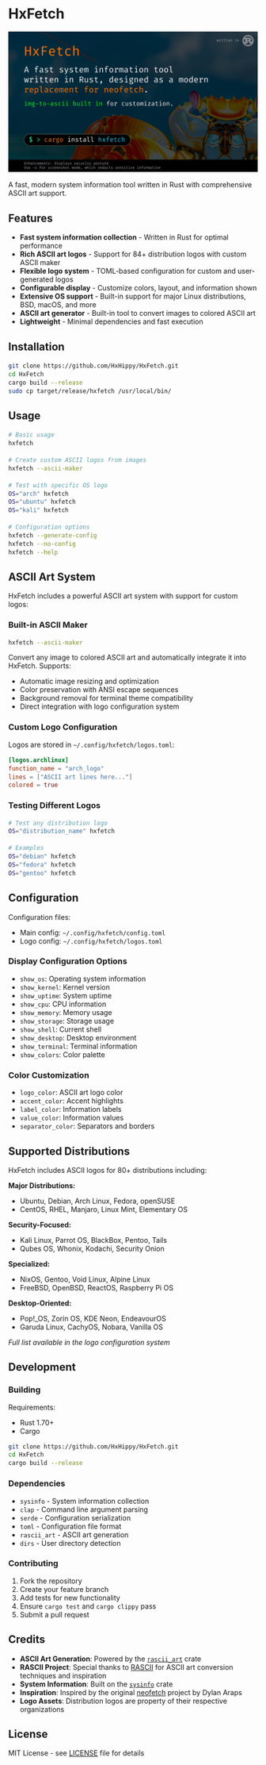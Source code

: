 # HxFetch

![HxFetch](HxFetch.jpeg)

A fast, modern system information tool written in Rust with comprehensive ASCII art support.

## Features

- **Fast system information collection** - Written in Rust for optimal performance
- **Rich ASCII art logos** - Support for 84+ distribution logos with custom ASCII maker
- **Flexible logo system** - TOML-based configuration for custom and user-generated logos
- **Configurable display** - Customize colors, layout, and information shown
- **Extensive OS support** - Built-in support for major Linux distributions, BSD, macOS, and more
- **ASCII art generator** - Built-in tool to convert images to colored ASCII art
- **Lightweight** - Minimal dependencies and fast execution

## Installation

```bash
git clone https://github.com/HxHippy/HxFetch.git
cd HxFetch
cargo build --release
sudo cp target/release/hxfetch /usr/local/bin/
```

## Usage

```bash
# Basic usage
hxfetch

# Create custom ASCII logos from images
hxfetch --ascii-maker

# Test with specific OS logo
OS="arch" hxfetch
OS="ubuntu" hxfetch
OS="kali" hxfetch

# Configuration options
hxfetch --generate-config
hxfetch --no-config
hxfetch --help
```

## ASCII Art System

HxFetch includes a powerful ASCII art system with support for custom logos:

### Built-in ASCII Maker
```bash
hxfetch --ascii-maker
```
Convert any image to colored ASCII art and automatically integrate it into HxFetch. Supports:
- Automatic image resizing and optimization
- Color preservation with ANSI escape sequences
- Background removal for terminal theme compatibility
- Direct integration with logo configuration system

### Custom Logo Configuration
Logos are stored in `~/.config/hxfetch/logos.toml`:
```toml
[logos.archlinux]
function_name = "arch_logo"
lines = ["ASCII art lines here..."]
colored = true
```

### Testing Different Logos
```bash
# Test any distribution logo
OS="distribution_name" hxfetch

# Examples
OS="debian" hxfetch
OS="fedora" hxfetch
OS="gentoo" hxfetch
```

## Configuration

Configuration files:
- Main config: `~/.config/hxfetch/config.toml`
- Logo config: `~/.config/hxfetch/logos.toml`

### Display Configuration Options
- `show_os`: Operating system information
- `show_kernel`: Kernel version
- `show_uptime`: System uptime
- `show_cpu`: CPU information
- `show_memory`: Memory usage
- `show_storage`: Storage usage
- `show_shell`: Current shell
- `show_desktop`: Desktop environment
- `show_terminal`: Terminal information
- `show_colors`: Color palette

### Color Customization
- `logo_color`: ASCII art logo color
- `accent_color`: Accent highlights
- `label_color`: Information labels
- `value_color`: Information values
- `separator_color`: Separators and borders

## Supported Distributions

HxFetch includes ASCII logos for 80+ distributions including:

**Major Distributions:**
- Ubuntu, Debian, Arch Linux, Fedora, openSUSE
- CentOS, RHEL, Manjaro, Linux Mint, Elementary OS

**Security-Focused:**
- Kali Linux, Parrot OS, BlackBox, Pentoo, Tails
- Qubes OS, Whonix, Kodachi, Security Onion

**Specialized:**
- NixOS, Gentoo, Void Linux, Alpine Linux
- FreeBSD, OpenBSD, ReactOS, Raspberry Pi OS

**Desktop-Oriented:**
- Pop!_OS, Zorin OS, KDE Neon, EndeavourOS
- Garuda Linux, CachyOS, Nobara, Vanilla OS

*Full list available in the logo configuration system*

## Development

### Building
Requirements:
- Rust 1.70+
- Cargo

```bash
git clone https://github.com/HxHippy/HxFetch.git
cd HxFetch
cargo build --release
```

### Dependencies
- `sysinfo` - System information collection
- `clap` - Command line argument parsing
- `serde` - Configuration serialization
- `toml` - Configuration file format
- `rascii_art` - ASCII art generation
- `dirs` - User directory detection

### Contributing
1. Fork the repository
2. Create your feature branch
3. Add tests for new functionality
4. Ensure `cargo test` and `cargo clippy` pass
5. Submit a pull request

## Credits

- **ASCII Art Generation**: Powered by the [`rascii_art`](https://crates.io/crates/rascii_art) crate
- **RASCII Project**: Special thanks to [RASCII](https://github.com/orhnk/RASCII/) for ASCII art conversion techniques and inspiration
- **System Information**: Built on the [`sysinfo`](https://crates.io/crates/sysinfo) crate  
- **Inspiration**: Inspired by the original [neofetch](https://github.com/dylanaraps/neofetch) project by Dylan Araps
- **Logo Assets**: Distribution logos are property of their respective organizations

## License

MIT License - see [LICENSE](LICENSE) file for details